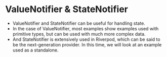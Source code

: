 # ValueNotifier & StateNotifier

- ValueNotifier and StateNotifier can be useful for handling state.
- In the case of ValueNotifier, most examples show examples used with primitive types, but can be used with much more complex data.
- And StateNotifier is extensively used in Riverpod, which can be said to be the next-generation provider. In this time, we will look at an example used as a standalone.
